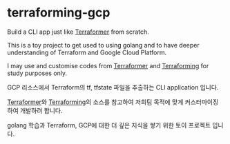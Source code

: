# terraforming-gcp
Build a CLI app just like [Terraformer](https://github.com/GoogleCloudPlatform/terraformer) from scratch.

This is a toy project to get used to using golang and to have deeper understanding of Terraform and Google Cloud Platform.

I may use and customise codes from [Terraformer](https://github.com/GoogleCloudPlatform/terraformer) and [Terraforming](https://github.com/dtan4/terraforming) for study purposes only.


GCP 리소스에서 Terraform의 tf, tfstate 파일을 추출하는 CLI application 입니다.

[Terraformer](https://github.com/GoogleCloudPlatform/terraformer)와 [Terraforming](https://github.com/dtan4/terraforming)의 소스를 참고하여 저희팀 목적에 맞게 커스터마이징 하여 개발하려 합니다.

golang 학습과 Terraform, GCP에 대한 더 깊은 지식을 쌓기 위한 토이 프로젝트 입니다.